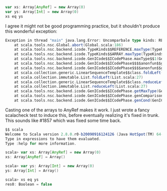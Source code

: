 ```scala
var xs: Array[AnyRef] = new Array(0)
var ys: Array[Int] = new Array(0)
xs eq ys
```
I agree it might not be good programming practice, but it shouldn't produce this wonderful exception:
```scala
Exception in thread "main" java.lang.Error: Uncomparbale type kinds: REFERENCE with INT
	at scala.tools.nsc.Global.abort(Global.scala:186)
	at scala.tools.nsc.backend.icode.TypeKinds$$REFERENCE.maxType(TypeKinds.scala:265)
	at scala.tools.nsc.backend.icode.TypeKinds$$ARRAY.maxType(TypeKinds.scala:333)
	at scala.tools.nsc.backend.icode.GenICode$$ICodePhase.maxType$$1(GenICode.scala:1656)
	at scala.tools.nsc.backend.icode.GenICode$$ICodePhase$$$$anonfun$$getMaxType$$1.apply(GenICode.scala:1659)
	at scala.tools.nsc.backend.icode.GenICode$$ICodePhase$$$$anonfun$$getMaxType$$1.apply(GenICode.scala:1659)
	at scala.collection.generic.LinearSequenceTemplate$$class.foldLeft(LinearSequenceTemplate.scala:162)
	at scala.collection.immutable.List.foldLeft(List.scala:27)
	at scala.collection.generic.LinearSequenceTemplate$$class.reduceLeft(LinearSequenceTemplate.scala:189)
	at scala.collection.immutable.List.reduceLeft(List.scala:27)
	at scala.tools.nsc.backend.icode.GenICode$$ICodePhase.getMaxType(GenICode.scala:1659)
	at scala.tools.nsc.backend.icode.GenICode$$ICodePhase.genComparisonOp$$1(GenICode.scala:1342)
	at scala.tools.nsc.backend.icode.GenICode$$ICodePhase.genCond(GenICode.scala:1374)
```
Casting one of the arrays to AnyRef makes it work.
I just wrote a fancy scalacheck test to induce this, before eventually realizing it's fixed in trunk.  This sounds like #1857 which was fixed some time back.
```scala
$$ scala
Welcome to Scala version 2.8.0.r0-b20090916124126 (Java HotSpot(TM) 64-Bit Server VM, Java 1.6.0_15).
Type in expressions to have them evaluated.
Type :help for more information.

scala> var xs: Array[AnyRef] = new Array(0)
xs: Array[AnyRef] = Array()

scala> var ys: Array[Int] = new Array(0)
ys: Array[Int] = Array()

scala> xs eq ys
res0: Boolean = false
```
